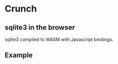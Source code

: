 # Crunch
## sqlite3 in the browser

sqlite3 compiled to WASM with Javascript bindings.

## Example

```
```

